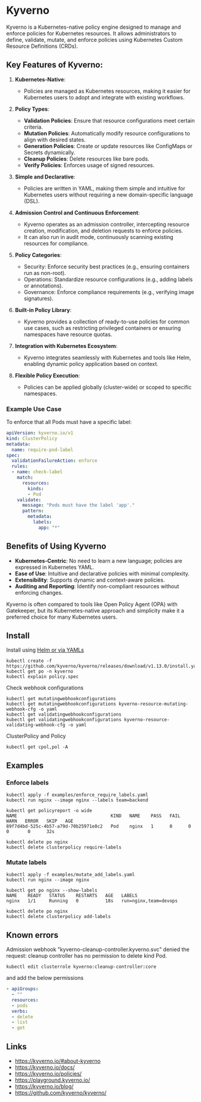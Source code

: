 # Kyverno

Kyverno is a Kubernetes-native policy engine designed to manage and enforce policies for Kubernetes resources. It allows administrators to define, validate, mutate, and enforce policies using Kubernetes Custom Resource Definitions (CRDs). 

## Key Features of Kyverno:
1. **Kubernetes-Native**:
   - Policies are managed as Kubernetes resources, making it easier for Kubernetes users to adopt and integrate with existing workflows.
   
2. **Policy Types**:
   - **Validation Policies**: Ensure that resource configurations meet certain criteria.
   - **Mutation Policies**: Automatically modify resource configurations to align with desired states.
   - **Generation Policies**: Create or update resources like ConfigMaps or Secrets dynamically.
   - **Cleanup Policies**: Delete resources like bare pods.
   - **Verify Policies**: Enforces usage of signed resources.

3. **Simple and Declarative**:
   - Policies are written in YAML, making them simple and intuitive for Kubernetes users without requiring a new domain-specific language (DSL).

4. **Admission Control and Continuous Enforcement**:
   - Kyverno operates as an admission controller, intercepting resource creation, modification, and deletion requests to enforce policies.
   - It can also run in audit mode, continuously scanning existing resources for compliance.

5. **Policy Categories**:
   - Security: Enforce security best practices (e.g., ensuring containers run as non-root).
   - Operations: Standardize resource configurations (e.g., adding labels or annotations).
   - Governance: Enforce compliance requirements (e.g., verifying image signatures).

6. **Built-in Policy Library**:
   - Kyverno provides a collection of ready-to-use policies for common use cases, such as restricting privileged containers or ensuring namespaces have resource quotas.

7. **Integration with Kubernetes Ecosystem**:
   - Kyverno integrates seamlessly with Kubernetes and tools like Helm, enabling dynamic policy application based on context.

8. **Flexible Policy Execution**:
   - Policies can be applied globally (cluster-wide) or scoped to specific namespaces.

### Example Use Case
To enforce that all Pods must have a specific label:

```yaml
apiVersion: kyverno.io/v1
kind: ClusterPolicy
metadata:
  name: require-pod-label
spec:
  validationFailureAction: enforce
  rules:
  - name: check-label
    match:
      resources:
        kinds:
        - Pod
    validate:
      message: "Pods must have the label 'app'."
      pattern:
        metadata:
          labels:
            app: "*"
```

## Benefits of Using Kyverno
- **Kubernetes-Centric**: No need to learn a new language; policies are expressed in Kubernetes YAML.
- **Ease of Use**: Intuitive and declarative policies with minimal complexity.
- **Extensibility**: Supports dynamic and context-aware policies.
- **Auditing and Reporting**: Identify non-compliant resources without enforcing changes.

Kyverno is often compared to tools like Open Policy Agent (OPA) with Gatekeeper, but its Kubernetes-native approach and simplicity make it a preferred choice for many Kubernetes users.

## Install
Install using [Helm or via YAMLs](https://kyverno.io/docs/installation/)
```
kubectl create -f https://github.com/kyverno/kyverno/releases/download/v1.13.0/install.yaml
kubectl get po -n kyverno
kubectl explain policy.spec
```
Check webhook configurations
```
kubectl get mutatingwebhookconfigurations
kubectl get mutatingwebhookconfigurations kyverno-resource-mutating-webhook-cfg -o yaml
kubectl get validatingwebhookconfigurations
kubectl get validatingwebhookconfigurations kyverno-resource-validating-webhook-cfg -o yaml 
```
ClusterPolicy and Policy
```
kubectl get cpol,pol -A  
```

## Examples

### Enforce labels
```
kubectl apply -f examples/enforce_require_labels.yaml 
kubectl run nginx --image nginx --labels team=backend
```

```
kubectl get policyreport -o wide   
NAME                                   KIND   NAME    PASS   FAIL   WARN   ERROR   SKIP   AGE
89f7d4bd-525c-4b57-a79d-70b25971e0c2   Pod    nginx   1      0      0      0       0      32s
```

```
kubectl delete po nginx
kubectl delete clusterpolicy require-labels
```

### Mutate labels
```
kubectl apply -f examples/mutate_add_labels.yaml
kubectl run nginx --image nginx
```
```
kubectl get po nginx --show-labels
NAME    READY   STATUS    RESTARTS   AGE   LABELS
nginx   1/1     Running   0          18s   run=nginx,team=devops
```

```
kubectl delete po nginx
kubectl delete clusterpolicy add-labels
```              

## Known errors

Admission webhook "kyverno-cleanup-controller.kyverno.svc" denied the request: cleanup controller has no permission to delete kind Pod.
```
kubectl edit clusterrole kyverno:cleanup-controller:core
```
and add the below permissions

```yml
- apiGroups:
  - ""
  resources:
  - pods
  verbs:
  - delete
  - list
  - get
```

## Links
- https://kyverno.io/#about-kyverno
- https://kyverno.io/docs/
- https://kyverno.io/policies/
- https://playground.kyverno.io/
- https://kyverno.io/blog/
- https://github.com/kyverno/kyverno/